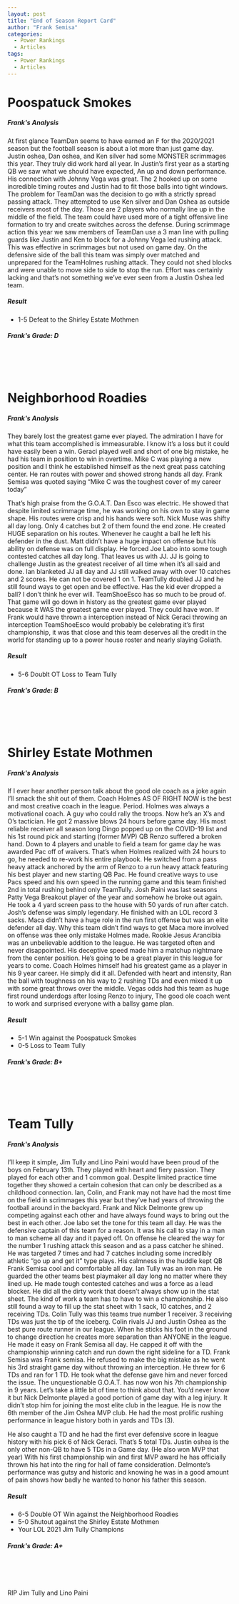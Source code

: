 ```yaml
---
layout: post
title: "End of Season Report Card"
author: "Frank Semisa"
categories:
  - Power Rankings
  - Articles
tags:
  - Power Rankings
  - Articles
---
```


# Poospatuck Smokes

##### Frank's Analysis
At first glance TeamDan seems to have earned an F for the 2020/2021 season but the football season is about a lot more than just game day. Justin oshea, Dan oshea, and Ken silver had some MONSTER scrimmages this year. They truly did work hard all year. In Justin’s first year as a starting QB we saw what we should have expected, An up and down performance. His connection with Johnny Vega was great. The 2 hooked up on some incredible timing routes and Justin had to fit those balls into tight windows. The problem for TeamDan was the decision to go with a strictly spread passing attack. They attempted to use Ken silver and Dan Oshea as outside receivers most of the day. Those are 2 players who normally line up in the middle of the field. The team could have used more of a tight offensive line formation to try and create switches across the defense. During scrimmage action this year we saw members of TeamDan use a 3 man line with pulling guards like Justin and Ken to block for a Johnny Vega led rushing attack. This was effective in scrimmages but not used on game day. On the defensive side of the ball this team was simply over matched and unprepared for the TeamHolmes rushing attack. They could not shed blocks and were unable to move side to side to stop the run. Effort was certainly lacking and that’s not something we’ve ever seen from a Justin Oshea led team. 

##### Result
- 1-5 Defeat to the Shirley Estate Mothmen

##### Frank's Grade: D
<br><br><br>

# Neighborhood Roadies

##### Frank's Analysis
They barely lost the greatest game ever played. The admiration I have for what this team accomplished is immeasurable. I know it’s a loss but it could have easily been a win. Geraci played well and short of one big mistake, he had his team in position to win in overtime. Mike C was playing a new position and I think he established himself as the next great pass catching center. He ran routes with power and showed strong hands all day. Frank Semisa was quoted saying “Mike C was the toughest cover of my career today”

That’s high praise from the G.O.A.T. Dan Esco was electric. He showed that despite limited scrimmage time, he was working on his own to stay in game shape. His routes were crisp and his hands were soft. Nick Muse was shifty all day long. Only 4 catches but 2 of them found the end zone. He created HUGE separation on his routes. Whenever he caught a ball he left his defender in the dust. Matt didn’t have a huge impact on offense but his ability on defense was on full display. He forced Joe Labo into some tough contested catches all day long. That leaves us with JJ. JJ is going to challenge Justin as the greatest receiver of all time when it’s all said and done. Ian blanketed JJ all day and JJ still walked away with over 10 catches and 2 scores. He can not be covered 1 on 1. TeamTully doubled JJ and he still found ways to get open and be effective. Has the kid ever dropped a ball? I don’t think he ever will. TeamShoeEsco has so much to be proud of. That game will go down in history as the greatest game ever played because it WAS the greatest game ever played. They could have won. If Frank would have thrown a interception instead of Nick Geraci throwing an interception TeamShoeEsco would probably be celebrating it’s first championship, it was that close and this team deserves all the credit in the world for standing up to a power house roster and nearly slaying Goliath.

##### Result
- 5-6 Doublt OT Loss to Team Tully

##### Frank's Grade: B
<br><br><br>


# Shirley Estate Mothmen

##### Frank's Analysis
If I ever hear another person talk about the good ole coach as a joke again I’ll smack the shit out of them. Coach Holmes AS OF RIGHT NOW is the best and most creative coach in the league. Period. Holmes was always a motivational coach. A guy who could rally the troops. Now he’s an X’s and O’s tactician. He got 2 massive blows 24 hours before game day. His most reliable receiver all season long Dingo popped up on the COVID-19 list and his 1st round pick and starting (former MVP) QB Renzo suffered a broken hand. Down to 4 players and unable to field a team for game day he was awarded Pac off of waivers. That’s when Holmes realized with 24 hours to go, he needed to re-work his entire playbook. He switched from a pass heavy attack anchored by the arm of Renzo to a run heavy attack featuring his best player and new starting QB Pac. He found creative ways to use Pacs speed and his own speed in the running game and this team finished 2nd in total rushing behind only TeamTully. Josh Paini was last seasons Patty Vega Breakout player of the year and somehow he broke out again. He took a 4 yard screen pass to the house with 50 yards of run after catch. Josh’s defense was simply legendary. He finished with an LOL record 3 sacks. Maca didn’t have a huge role in the run first offense but was an elite defender all day. Why this team didn’t find ways to get Maca more involved on offense was thee only mistake Holmes made. Rookie Jesus Arancibia was an unbelievable addition to the league. He was targeted often and never disappointed. His deceptive speed made him a matchup nightmare from the center position. He’s going to be a great player in this league for years to come. Coach Holmes himself had his greatest game as a player in his 9 year career. He simply did it all. Defended with heart and intensity, Ran the ball with toughness on his way to 2 rushing TDs and even mixed it up with some great throws over the middle. Vegas odds had this team as huge first round underdogs after losing Renzo to injury, The good ole coach went to work and surprised everyone with a ballsy game plan.

##### Result
- 5-1 Win against the Poospatuck Smokes
- 0-5 Loss to Team Tully

##### Frank's Grade: B+
<br><br><br>

# Team Tully

##### Frank's Analysis
I’ll keep it simple, Jim Tully and Lino Paini would have been proud of the boys on February 13th. They played with heart and fiery passion. They played for each other and 1 common goal. Despite limited practice time together they showed a certain cohesion that can only be described as a childhood connection. Ian, Colin, and Frank may not have had the most time on the field in scrimmages this year but they’ve had years of throwing the football around in the backyard. Frank and Nick Delmonte grew up competing against each other and have always found ways to bring out the best in each other. Joe labo set the tone for this team all day. He was the defensive captain of this team for a reason. It was his call to stay in a man to man scheme all day and it payed off. On offense he cleared the way for the number 1 rushing attack this season and as a pass catcher he shined. He was targeted 7 times and had 7 catches including some incredibly athletic “go up and get it” type plays. His calmness in the huddle kept QB Frank Semisa cool and comfortable all day. Ian Tully was an iron man. He guarded the other teams best playmaker all day long no matter where they lined up. He made tough contested catches and was a force as a lead blocker. He did all the dirty work that doesn’t always show up in the stat sheet. The kind of work a team has to have to win a championship. He also still found a way to fill up the stat sheet with 1 sack, 10 catches, and 2 receiving TDs. Colin Tully was this teams true number 1 receiver. 3 receiving TDs was just the tip of the iceberg. Colin rivals JJ and Justin Oshea as the best pure route runner in our league. When he sticks his foot in the ground to change direction he creates more separation than ANYONE in the league. He made it easy on Frank Semisa all day. He capped it off with the championship winning catch and run down the right sideline for a TD. Frank Semisa was Frank semisa. He refused to make the big mistake as he went his 3rd straight game day without throwing an interception. He threw for 6 TDs and ran for 1 TD. He took what the defense gave him and never forced the issue. The unquestionable G.O.A.T. has now won his 7th championship in 9 years. Let’s take a little bit of time to think about that. You’d never know it but Nick Delmonte played a good portion of game day with a leg injury.  It didn’t stop him for joining the most elite club in the league. He is now the 6th member of the Jim Oshea MVP club. He had the most prolific rushing performance in league history both in yards and TDs (3).

He also caught a TD and he had the first ever defensive score in league history with his pick 6 of Nick Geraci. That’s 5 total TDs. Justin oshea is the only other non-QB to have 5 TDs in a Game day. (He also won MVP that year) With his first championship win and first MVP award he has officially thrown his hat into the ring for hall of fame consideration. Delmonte’s performance was gutsy and historic and knowing he was in a good amount of pain shows how badly he wanted to honor his father this season.

##### Result
- 6-5 Double OT Win against the Neighborhood Roadies
- 5-0 Shutout against the Shirley Estate Mothmen
- Your LOL 2021 Jim Tully Champions

##### Frank's Grade: A+
<br><br><br>

RIP Jim Tully and Lino Paini 
